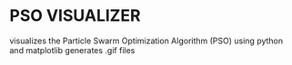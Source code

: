 # PSO VISUALIZER
visualizes the Particle Swarm Optimization Algorithm (PSO) using python and matplotlib
generates .gif files